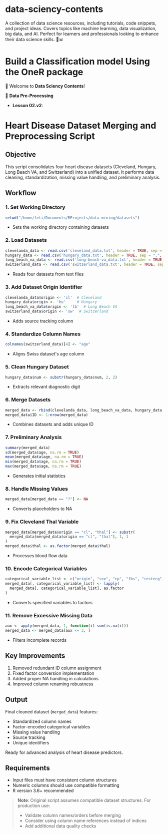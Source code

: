 # data-sciency-contents
A collection of data science resources, including tutorials, code snippets, and project ideas. Covers topics like machine learning, data visualization, big data, and AI. Perfect for learners and professionals looking to enhance their data science skills. 🚀📊

# Build a Classification model Using the OneR package

🚀 Welcome to **Data Sciency Contents**!  


📢 **Data Pre-Processing** 
- **Lesson 02.v2**:

# Heart Disease Dataset Merging and Preprocessing Script

## Objective
This script consolidates four heart disease datasets (Cleveland, Hungary, Long Beach VA, and Switzerland) into a unified dataset. It performs data cleaning, standardization, missing value handling, and preliminary analysis.

## Workflow

### 1. Set Working Directory
```R
setwd("/home/feti/Documents/RProjects/data-mining/datasets")
```
- Sets the working directory containing datasets

### 2. Load Datasets
```R
clevelanda_data <- read.csv('cleveland_data.txt', header = TRUE, sep = ",", dec = ".")
hungary_data <- read.csv('hungary_data.txt', header = TRUE, sep = ",", dec = ".")
long_beach_va_data <- read.csv('long-beach-va_data.txt', header = TRUE, sep = ",", dec = ".")
switzerland_data <- read.csv('switzerland_data.txt', header = TRUE, sep = ",", dec = ".")
```
- Reads four datasets from text files

### 3. Add Dataset Origin Identifier
```R
clevelanda_data$origin <- 'cl'  # Cleveland
hungary_data$origin <- 'hu'     # Hungary
long_beach_va_data$origin <- 'lb'  # Long Beach VA
switzerland_data$origin <- 'sw'  # Switzerland
```
- Adds source tracking column

### 4. Standardize Column Names
```R
colnames(switzerland_data)[4] <- "age"
```
- Aligns Swiss dataset's age column

### 5. Clean Hungary Dataset
```R
hungary_data$num <- substr(hungary_data$num, 2, 2)
```
- Extracts relevant diagnostic digit

### 6. Merge Datasets
```R
merged_data <- rbind(clevelanda_data, long_beach_va_data, hungary_data, switzerland_data)
merged_data$ID <- 1:nrow(merged_data)
```
- Combines datasets and adds unique ID

### 7. Preliminary Analysis
```R
summary(merged_data)
sd(merged_data$age, na.rm = TRUE)
mean(merged_data$age, na.rm = TRUE)
min(merged_data$age, na.rm = TRUE)
max(merged_data$age, na.rm = TRUE)
```
- Generates initial statistics

### 8. Handle Missing Values
```R
merged_data[merged_data == "?"] <- NA
```
- Converts placeholders to NA

### 9. Fix Cleveland Thal Variable
```R
merged_data[merged_data$origin == "cl", "thal"] <- substr(
  merged_data[merged_data$origin == "cl", "thal"], 1, 1
)
merged_data$thal <- as.factor(merged_data$thal)
```
- Processes blood flow data

### 10. Encode Categorical Variables
```R
categorical_variable_list <- c("origin", "sex", "cp", "fbs", "restecg", "exang", "slope", "num")
merged_data[, categorical_variable_list] <- lapply(
  merged_data[, categorical_variable_list], as.factor
)
```
- Converts specified variables to factors

### 11. Remove Excessive Missing Data
```R
aux <- apply(merged_data, 1, function(i) sum(is.na(i)))
merged_data <- merged_data[aux <= 3, ]
```
- Filters incomplete records

## Key Improvements
1. Removed redundant ID column assignment
2. Fixed factor conversion implementation
3. Added proper NA handling in calculations
4. Improved column renaming robustness

## Output
Final cleaned dataset (`merged_data`) features:
- Standardized column names
- Factor-encoded categorical variables
- Missing value handling
- Source tracking
- Unique identifiers

Ready for advanced analysis of heart disease predictors.

## Requirements
- Input files must have consistent column structures
- Numeric columns should use compatible formatting
- R version 3.6+ recommended

> **Note**: Original script assumes compatible dataset structures. For production use:
> - Validate column names/orders before merging
> - Consider using column name references instead of indices
> - Add additional data quality checks
